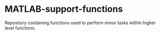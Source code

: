 # MATLAB-support-functions
Repository containing functions used to perform minor tasks within higher level functions.
